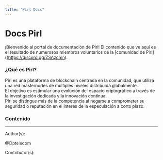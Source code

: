 ```yaml
---
title: "Pirl Docs"
---
```


# Docs Pirl  

¡Bienvenido al portal de documentación de Pirl! El contenido que ve aquí es el resultado de numerosos miembros voluntarios de la [comunidad de Pirl]((https://discord.gg/ZSAzcmn).

### ¿Qué es Pirl?  

Pirl es una plataforma de blockchain centrada en la comunidad, que utiliza una red masternodes de múltiples niveles distribuida globalmente.  
El objetivo es estimular una evolución del espacio criptográfico a través de la investigación dedicada y la innovación continua.  
Pirl se distingue más de la competencia al negarse a comprometer su seguridad o reputación en el interés de la especulación a corto plazo.  

###  Contenido  


---
Author(s):  


@Dptelecom


Contributor(s):  
